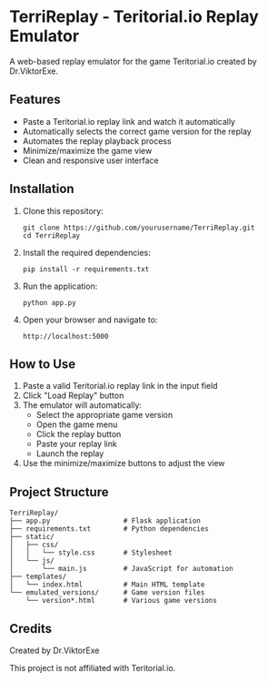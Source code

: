 # TerriReplay - Teritorial.io Replay Emulator

A web-based replay emulator for the game Teritorial.io created by Dr.ViktorExe.

## Features

- Paste a Teritorial.io replay link and watch it automatically
- Automatically selects the correct game version for the replay
- Automates the replay playback process
- Minimize/maximize the game view
- Clean and responsive user interface

## Installation

1. Clone this repository:
   ```
   git clone https://github.com/yourusername/TerriReplay.git
   cd TerriReplay
   ```

2. Install the required dependencies:
   ```
   pip install -r requirements.txt
   ```

3. Run the application:
   ```
   python app.py
   ```

4. Open your browser and navigate to:
   ```
   http://localhost:5000
   ```

## How to Use

1. Paste a valid Teritorial.io replay link in the input field
2. Click "Load Replay" button
3. The emulator will automatically:
   - Select the appropriate game version
   - Open the game menu
   - Click the replay button
   - Paste your replay link
   - Launch the replay
4. Use the minimize/maximize buttons to adjust the view

## Project Structure

```
TerriReplay/
├── app.py                  # Flask application
├── requirements.txt        # Python dependencies
├── static/
│   ├── css/
│   │   └── style.css       # Stylesheet
│   └── js/
│       └── main.js         # JavaScript for automation
├── templates/
│   └── index.html          # Main HTML template
└── emulated_versions/      # Game version files
    └── version*.html       # Various game versions
```

## Credits

Created by Dr.ViktorExe

This project is not affiliated with Teritorial.io.